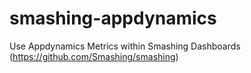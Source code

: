 # smashing-appdynamics
Use Appdynamics Metrics within Smashing Dashboards (https://github.com/Smashing/smashing)
